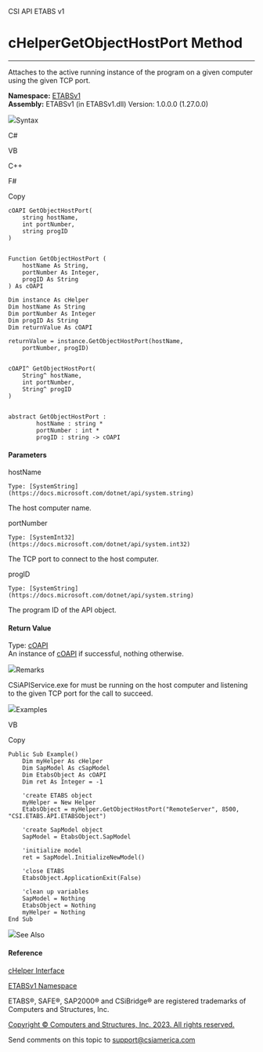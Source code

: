 ﻿

CSI API ETABS v1

# cHelperGetObjectHostPort Method  
  
---  
  
Attaches to the active running instance of the program on a given computer
using the given TCP port.

**Namespace:** [ETABSv1](2780f1b8-2033-5289-2298-1cdb2a7508d9.htm)  
**Assembly:** ETABSv1 (in ETABSv1.dll) Version: 1.0.0.0 (1.27.0.0)

![](../icons/SectionExpanded.png)Syntax

C#

VB

C++

F#

Copy

    
    
    cOAPI GetObjectHostPort(
    	string hostName,
    	int portNumber,
    	string progID
    )
    
    
    Function GetObjectHostPort ( 
    	hostName As String,
    	portNumber As Integer,
    	progID As String
    ) As cOAPI
    
    Dim instance As cHelper
    Dim hostName As String
    Dim portNumber As Integer
    Dim progID As String
    Dim returnValue As cOAPI
    
    returnValue = instance.GetObjectHostPort(hostName, 
    	portNumber, progID)
    
    
    cOAPI^ GetObjectHostPort(
    	String^ hostName, 
    	int portNumber, 
    	String^ progID
    )
    
    
    abstract GetObjectHostPort : 
            hostName : string * 
            portNumber : int * 
            progID : string -> cOAPI 
    

#### Parameters

hostName

    Type: [SystemString](https://docs.microsoft.com/dotnet/api/system.string)  
The host computer name.

portNumber

    Type: [SystemInt32](https://docs.microsoft.com/dotnet/api/system.int32)  
The TCP port to connect to the host computer.

progID

    Type: [SystemString](https://docs.microsoft.com/dotnet/api/system.string)  
The program ID of the API object.

#### Return Value

Type: [cOAPI](85e13e9c-4b05-a5ed-4bfe-08903fdb79e1.htm)  
An instance of [cOAPI](85e13e9c-4b05-a5ed-4bfe-08903fdb79e1.htm) if
successful, nothing otherwise.

![](../icons/SectionExpanded.png)Remarks

CSiAPIService.exe for must be running on the host computer and listening to
the given TCP port for the call to succeed.

![](../icons/SectionExpanded.png)Examples

VB

Copy

    
    
    Public Sub Example()
        Dim myHelper As cHelper
        Dim SapModel As cSapModel
        Dim EtabsObject As cOAPI
        Dim ret As Integer = -1
    
        'create ETABS object
        myHelper = New Helper
        EtabsObject = myHelper.GetObjectHostPort("RemoteServer", 8500, "CSI.ETABS.API.ETABSObject")
    
        'create SapModel object
        SapModel = EtabsObject.SapModel
    
        'initialize model
        ret = SapModel.InitializeNewModel()
    
        'close ETABS
        EtabsObject.ApplicationExit(False)
    
        'clean up variables
        SapModel = Nothing
        EtabsObject = Nothing
        myHelper = Nothing
    End Sub

![](../icons/SectionExpanded.png)See Also

#### Reference

[cHelper Interface](26c23d4c-221d-7bb7-4ae5-e9d97657cdcf.htm)

[ETABSv1 Namespace](2780f1b8-2033-5289-2298-1cdb2a7508d9.htm)

ETABS®, SAFE®, SAP2000® and CSiBridge® are registered trademarks of Computers
and Structures, Inc.  

[Copyright © Computers and Structures, Inc. 2023. All rights
reserved.](http://www.csiamerica.com)

Send comments on this topic to
[support@csiamerica.com](mailto:support%40csiamerica.com?Subject=CSI%20API%20ETABS%20v1)


